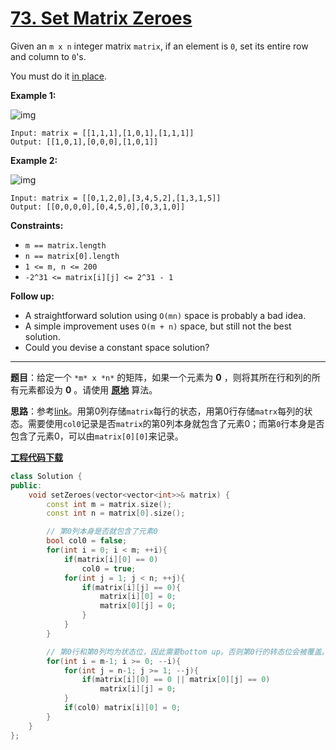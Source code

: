 # [73. Set Matrix Zeroes](https://leetcode.com/problems/set-matrix-zeroes/)

Given an `m x n` integer matrix `matrix`, if an element is `0`, set its entire row and column to `0`'s.

You must do it [in place](https://en.wikipedia.org/wiki/In-place_algorithm).

**Example 1:**

![img](https://assets.leetcode.com/uploads/2020/08/17/mat1.jpg)

```
Input: matrix = [[1,1,1],[1,0,1],[1,1,1]]
Output: [[1,0,1],[0,0,0],[1,0,1]]
```

**Example 2:**

![img](https://assets.leetcode.com/uploads/2020/08/17/mat2.jpg)

```
Input: matrix = [[0,1,2,0],[3,4,5,2],[1,3,1,5]]
Output: [[0,0,0,0],[0,4,5,0],[0,3,1,0]]
```

**Constraints:**

- `m == matrix.length`
- `n == matrix[0].length`
- `1 <= m, n <= 200`
- `-2^31 <= matrix[i][j] <= 2^31 - 1`

**Follow up:**

- A straightforward solution using `O(mn)` space is probably a bad idea.
- A simple improvement uses `O(m + n)` space, but still not the best solution.
- Could you devise a constant space solution?

-----

**题目**：给定一个 `*m* x *n*` 的矩阵，如果一个元素为 **0** ，则将其所在行和列的所有元素都设为 **0** 。请使用 **[原地](http://baike.baidu.com/item/原地算法)** 算法。

**思路**：参考[link](https://leetcode.com/problems/set-matrix-zeroes/discuss/26014/Any-shorter-O(1)-space-solution)。用第0列存储`matrix`每行的状态，用第0行存储`matrx`每列的状态。需要使用`col0`记录是否`matrix`的第0列本身就包含了元素0；而第`0`行本身是否包含了元素0，可以由`matrix[0][0]`来记录。

[**工程代码下载**](https://github.com/shenkh/leetcode)

```cpp
class Solution {
public:
    void setZeroes(vector<vector<int>>& matrix) {
        const int m = matrix.size();
        const int n = matrix[0].size();

        // 第0列本身是否就包含了元素0
        bool col0 = false;
        for(int i = 0; i < m; ++i){
            if(matrix[i][0] == 0)
                col0 = true;
            for(int j = 1; j < n; ++j){
                if(matrix[i][j] == 0){
                    matrix[i][0] = 0;
                    matrix[0][j] = 0;
                }
            }
        }

        // 第0行和第0列均为状态位，因此需要bottom up。否则第0行的转态位会被覆盖。
        for(int i = m-1; i >= 0; --i){
            for(int j = n-1; j >= 1; --j){
                if(matrix[i][0] == 0 || matrix[0][j] == 0)
                    matrix[i][j] = 0;
            }
            if(col0) matrix[i][0] = 0;
        }
    }
};
```
